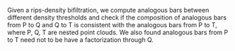 Given a rips-density bifiltration, we compute analogous bars between different density thresholds and check if the composition of analogous bars from P to Q and Q to T is consistent with the analogous bars from P to T, where P, Q, T are nested point clouds.
We also found analogous bars from P to T need not to be have a factorization through Q.
